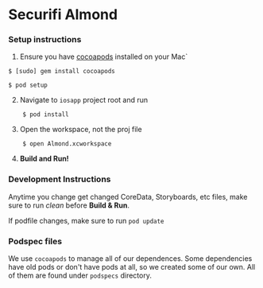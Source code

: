 Securifi Almond 
=======

### Setup instructions

1. Ensure you have [cocoapods](http://cocoapods.org) installed on your Mac`
```
$ [sudo] gem install cocoapods

$ pod setup
```

2. Navigate to `iosapp` project root and run  
```
    $ pod install
```
3. Open the workspace, not the proj file  
```
    $ open Almond.xcworkspace
```
4. **Build and Run!**

### Development Instructions

Anytime you change get changed CoreData, Storyboards, etc files, make sure to run _clean_ before **Build & Run**.

If podfile changes, make sure to run `pod update`

### Podspec files

We use `cocoapods` to manage all of our dependences.  Some dependencies have old pods or don't have pods at all, so we created some of our own. All of them are found under `podspecs` directory.
